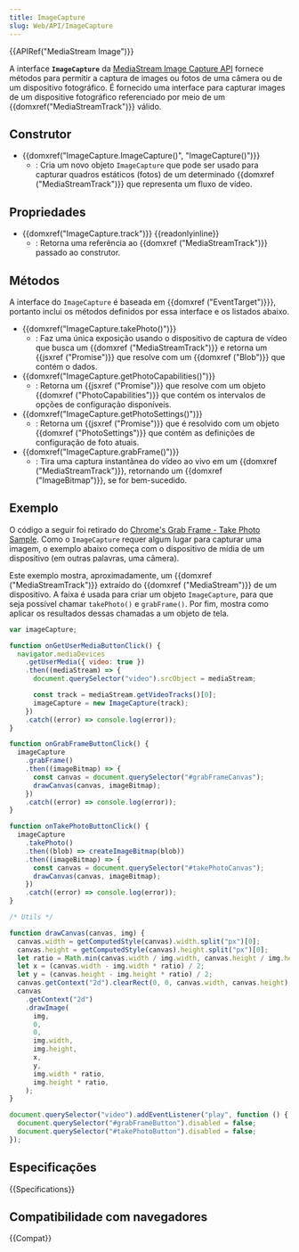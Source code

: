 ```yaml
---
title: ImageCapture
slug: Web/API/ImageCapture
---
```


{{APIRef("MediaStream Image")}}

A interface **`ImageCapture`** da [MediaStream Image Capture API](/pt-BR/docs/Web/API/MediaStream_Image_Capture_API) fornece métodos para permitir a captura de images ou fotos de uma câmera ou de um dispositivo fotográfico. É fornecido uma interface para capturar images de um dispositive fotográfico referenciado por meio de um {{domxref("MediaStreamTrack")}} válido.

## Construtor

- {{domxref("ImageCapture.ImageCapture()", "ImageCapture()")}}
  - : Cria um novo objeto `ImageCapture` que pode ser usado para capturar quadros estáticos (fotos) de um determinado {{domxref ("MediaStreamTrack")}} que representa um fluxo de vídeo.

## Propriedades

- {{domxref("ImageCapture.track")}} {{readonlyinline}}
  - : Retorna uma referência ao {{domxref ("MediaStreamTrack")}} passado ao construtor.

## Métodos

A interface do `ImageCapture` é baseada em {{domxref ("EventTarget")}}}, portanto inclui os métodos definidos por essa interface e os listados abaixo.

- {{domxref("ImageCapture.takePhoto()")}}
  - : Faz uma única exposição usando o dispositivo de captura de vídeo que busca um {{domxref ("MediaStreamTrack")}} e retorna um {{jsxref ("Promise")}} que resolve com um {{domxref ("Blob")}} que contém o dados.
- {{domxref("ImageCapture.getPhotoCapabilities()")}}
  - : Retorna um {{jsxref ("Promise")}} que resolve com um objeto {{domxref ("PhotoCapabilities")}} que contém os intervalos de opções de configuração disponíveis.
- {{domxref("ImageCapture.getPhotoSettings()")}}
  - : Retorna um {{jsxref ("Promise")}} que é resolvido com um objeto {{domxref ("PhotoSettings")}} que contém as definições de configuração de foto atuais.
- {{domxref("ImageCapture.grabFrame()")}}
  - : Tira uma captura instantânea do vídeo ao vivo em um {{domxref ("MediaStreamTrack")}}, retornando um {{domxref ("ImageBitmap")}}, se for bem-sucedido.

## Exemplo

O código a seguir foi retirado do [Chrome's Grab Frame - Take Photo Sample](https://googlechrome.github.io/samples/image-capture/grab-frame-take-photo.html). Como o `ImageCapture` requer algum lugar para capturar uma imagem, o exemplo abaixo começa com o dispositivo de mídia de um dispositivo (em outras palavras, uma câmera).

Este exemplo mostra, aproximadamente, um {{domxref ("MediaStreamTrack")}} extraído do {{domxref ("MediaStream")}} de um dispositivo. A faixa é usada para criar um objeto `ImageCapture`, para que seja possível chamar `takePhoto()` e `grabFrame()`. Por fim, mostra como aplicar os resultados dessas chamadas a um objeto de tela.

```js
var imageCapture;

function onGetUserMediaButtonClick() {
  navigator.mediaDevices
    .getUserMedia({ video: true })
    .then((mediaStream) => {
      document.querySelector("video").srcObject = mediaStream;

      const track = mediaStream.getVideoTracks()[0];
      imageCapture = new ImageCapture(track);
    })
    .catch((error) => console.log(error));
}

function onGrabFrameButtonClick() {
  imageCapture
    .grabFrame()
    .then((imageBitmap) => {
      const canvas = document.querySelector("#grabFrameCanvas");
      drawCanvas(canvas, imageBitmap);
    })
    .catch((error) => console.log(error));
}

function onTakePhotoButtonClick() {
  imageCapture
    .takePhoto()
    .then((blob) => createImageBitmap(blob))
    .then((imageBitmap) => {
      const canvas = document.querySelector("#takePhotoCanvas");
      drawCanvas(canvas, imageBitmap);
    })
    .catch((error) => console.log(error));
}

/* Utils */

function drawCanvas(canvas, img) {
  canvas.width = getComputedStyle(canvas).width.split("px")[0];
  canvas.height = getComputedStyle(canvas).height.split("px")[0];
  let ratio = Math.min(canvas.width / img.width, canvas.height / img.height);
  let x = (canvas.width - img.width * ratio) / 2;
  let y = (canvas.height - img.height * ratio) / 2;
  canvas.getContext("2d").clearRect(0, 0, canvas.width, canvas.height);
  canvas
    .getContext("2d")
    .drawImage(
      img,
      0,
      0,
      img.width,
      img.height,
      x,
      y,
      img.width * ratio,
      img.height * ratio,
    );
}

document.querySelector("video").addEventListener("play", function () {
  document.querySelector("#grabFrameButton").disabled = false;
  document.querySelector("#takePhotoButton").disabled = false;
});
```

## Especificações

{{Specifications}}

## Compatibilidade com navegadores

{{Compat}}
